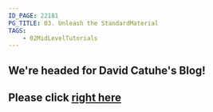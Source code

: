 ```yaml
---
ID_PAGE: 22181
PG_TITLE: 03. Unleash the StandardMaterial
TAGS:
    - 02MidLevelTutorials
---
```

## We're headed for David Catuhe's Blog!

## Please click [right here](http://blogs.msdn.com/b/eternalcoding/archive/2013/07/01/babylon-js-unleash-the-standardmaterial-for-your-babylon-js-game.aspx)

